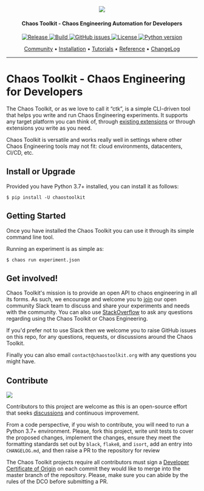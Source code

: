 <h2 align="center">
  <br>
  <p align="center"><img src="https://avatars.githubusercontent.com/u/32068152?s=200&v=4"></p>
</h2>

<h4 align="center">Chaos Toolkit - Chaos Engineering Automation for Developers</h4>

<p align="center">
   <a href="https://github.com/chaostoolkit/chaostoolkit/releases">
   <img alt="Release" src="https://img.shields.io/github/v/release/chaostoolkit/chaostoolkit">
   <a href="#">
   <img alt="Build" src="https://github.com/chaostoolkit/chaostoolkit/actions/workflows/build.yaml/badge.svg">
   <a href="https://github.com/reliablyhq/cli/issues">
   <img alt="GitHub issues" src="https://img.shields.io/github/issues/chaostoolkit/chaostoolkit?style=flat-square&logo=github&logoColor=white">
   <a href="https://github.com/reliablyhq/cli/blob/master/LICENSE.md">
   <img alt="License" src="https://img.shields.io/github/license/chaostoolkit/chaostoolkit">
   <a href="#">
   <img alt="Python version" src="https://img.shields.io/pypi/pyversions/chaostoolkit.svg">
   <a href="https://pkg.go.dev/github.com/chaostoolkit/chaostoolkit">
</p>

<p align="center">
  <a href="https://join.chaostoolkit.org/">Community</a> •
  <a href="https://chaostoolkit.org/reference/usage/install/">Installation</a> •
  <a href="https://chaostoolkit.org/reference/tutorial/">Tutorials</a> •
  <a href="https://chaostoolkit.org/reference/concepts/">Reference</a> •
  <a href="https://github.com/chaostoolkit/chaostoolkit/blob/master/CHANGELOG.md">ChangeLog</a>
</p>

---

# Chaos Toolkit - Chaos Engineering for Developers

The Chaos Toolkit, or as we love to call it &#x201C;ctk&#x201D;, is a simple
CLI-driven tool that helps you write and run Chaos Engineering experiments. It 
supports any target platform you can think of, through
[existing extensions](https://chaostoolkit.org/drivers/overview/) or
through extensions you write as you need.

Chaos Toolkit is versatile and works really well in settings where other Chaos
Engineering tools may not fit: cloud environments, datacenters, CI/CD, etc.

## Install or Upgrade

Provided you have Python 3.7+ installed, you can install it as follows:

```console
$ pip install -U chaostoolkit
```

## Getting Started

Once you have installed the Chaos Toolkit you can use it through its simple command line tool. 

Running an experiment is as simple as:

```console
$ chaos run experiment.json
```

## Get involved!

Chaos Toolkit's mission is to provide an open API to chaos engineering in all its forms. As such, we encourage and welcome you  to [join][join] our open community Slack team to discuss and share your experiments and needs with the community.
You can also use [StackOverflow][so] to ask any questions regarding using the
Chaos Toolkit or Chaos Engineering.

[join]: https://join.chaostoolkit.org/
[so]: https://stackoverflow.com/questions/ask?tags=chaostoolkit+chaosengineering

If you'd prefer not to use Slack then we welcome you to raise GitHub issues on this repo, for any questions, requests, or discussions around the Chaos Toolkit.

Finally you can also email `contact@chaostoolkit.org` with any questions you might have.

## Contribute

<a href="https://github.com/tooljet/tooljet/graphs/contributors">
  <img src="https://contrib.rocks/image?repo=chaostoolkit/chaostoolkit" />
</a>

Contributors to this project are welcome as this is an open-source effort that
seeks [discussions][join] and continuous improvement.

[join]: https://join.chaostoolkit.org/

From a code perspective, if you wish to contribute, you will need to run a
Python 3.7+ environment. Please, fork this project, write unit tests to cover
the proposed changes, implement the changes, ensure they meet the formatting
standards set out by `black`, `flake8`, and `isort`, add an entry into
`CHANGELOG.md`, and then raise a PR to the repository for review

The Chaos Toolkit projects require all contributors must sign a
[Developer Certificate of Origin][dco] on each commit they would like to merge
into the master branch of the repository. Please, make sure you can abide by
the rules of the DCO before submitting a PR.

[dco]: https://github.com/probot/dco#how-it-works

